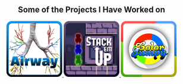 <h2 align="center">Some of the Projects I Have Worked on</h1>

<p align="center">
  <a href="https://github.com/LiquidFun/Airway/" title="Automatic Bronchus Classification | Bachelor Thesis">
    <img src="https://github.com/LiquidFun/LiquidFun/blob/main/Airway.png" style="height:150px">
  </a>

  <a href="https://github.com/LiquidFun/stack-em-up" title="Stack 'em Up - Difficuly Puzzle Platformer | 2 Person Team">
    <img src="https://github.com/LiquidFun/LiquidFun/blob/main/StackEmUp.png" style="height:150px">
  </a>
  <a href="https://play.google.com/store/apps/details?id=com.brutenis.jumpy&gl=US" title="Color Jumpy - Android Puzzle Platformer | Solo">
    <img src="https://github.com/LiquidFun/LiquidFun/blob/main/ColorJumpy.png" style="height:150px">
  </a>
  
</p>

<!--

<h2 align="center">Games</h1>

-----------------------------------------------
Biology?:
Airway | Boppies
-----------------------------------------------
Games:
Stack-em-up | Color Jumpy | Märchentrubel
-----------------------------------------------
Misc:
Traffic Simulation | vim comment banners | stegowav
-----------------------------------------------

-->
